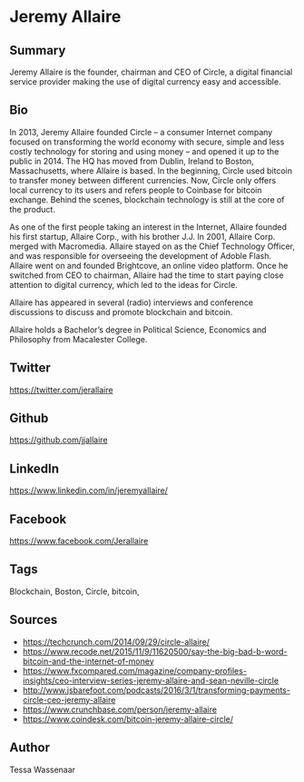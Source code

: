 # Jeremy Allaire

## Summary
Jeremy Allaire is the founder, chairman and CEO of Circle, a digital financial service provider making the use of digital currency easy and accessible.

## Bio
In 2013, Jeremy Allaire founded Circle – a consumer Internet company focused on transforming the world economy with secure, simple and less costly technology for storing and using money – and opened it up to the public in 2014. The HQ has moved from Dublin, Ireland to Boston, Massachusetts, where Allaire is based. In the beginning, Circle used bitcoin to transfer money between different currencies. Now, Circle only offers local currency to its users and refers people to Coinbase for bitcoin exchange. Behind the scenes, blockchain technology is still at the core of the product.

As one of the first people taking an interest in the Internet, Allaire founded his first startup, Allaire Corp., with his brother J.J. In 2001, Allaire Corp. merged with Macromedia. Allaire stayed on as the Chief Technology Officer, and was responsible for overseeing the development of Adoble Flash. Allaire went on and founded Brightcove, an online video platform. Once he switched from CEO to chairman, Allaire had the time to start paying close attention to digital currency, which led to the ideas for Circle.

Allaire has appeared in several (radio) interviews and conference discussions to discuss and promote blockchain and bitcoin. 

Allaire holds a Bachelor’s degree in Political Science, Economics and Philosophy from Macalester College.

## Twitter 
https://twitter.com/jerallaire

## Github 
https://github.com/jjallaire

## LinkedIn 
https://www.linkedin.com/in/jeremyallaire/

## Facebook 
https://www.facebook.com/Jerallaire

## Tags
Blockchain, Boston, Circle, bitcoin,

## Sources 
- https://techcrunch.com/2014/09/29/circle-allaire/ 
- https://www.recode.net/2015/11/9/11620500/say-the-big-bad-b-word-bitcoin-and-the-internet-of-money 
- https://www.fxcompared.com/magazine/company-profiles-insights/ceo-interview-series-jeremy-allaire-and-sean-neville-circle 
- http://www.jsbarefoot.com/podcasts/2016/3/1/transforming-payments-circle-ceo-jeremy-allaire 
- https://www.crunchbase.com/person/jeremy-allaire 
- https://www.coindesk.com/bitcoin-jeremy-allaire-circle/

## Author
Tessa Wassenaar
